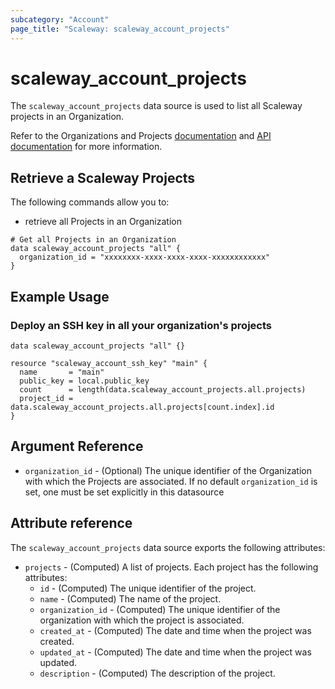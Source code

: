 ```yaml
---
subcategory: "Account"
page_title: "Scaleway: scaleway_account_projects"
---
```


# scaleway_account_projects

The `scaleway_account_projects` data source is used to list all Scaleway projects in an Organization.

Refer to the Organizations and Projects [documentation](https://www.scaleway.com/en/docs/organizations-and-projects/) and [API documentation](https://www.scaleway.com/en/developers/api/account/project-api/) for more information.


## Retrieve a Scaleway Projects

The following commands allow you to:

- retrieve all Projects in an Organization

```hcl
# Get all Projects in an Organization
data scaleway_account_projects "all" {
  organization_id = "xxxxxxxx-xxxx-xxxx-xxxx-xxxxxxxxxxxx"
}
```

## Example Usage

### Deploy an SSH key in all your organization's projects

```hcl
data scaleway_account_projects "all" {}

resource "scaleway_account_ssh_key" "main" {
  name       = "main"
  public_key = local.public_key
  count      = length(data.scaleway_account_projects.all.projects)
  project_id = data.scaleway_account_projects.all.projects[count.index].id
}
```

## Argument Reference

- `organization_id` - (Optional) The unique identifier of the Organization with which the Projects are associated.
  If no default `organization_id` is set, one must be set explicitly in this datasource


## Attribute reference

The `scaleway_account_projects` data source exports the following attributes:

- `projects` - (Computed) A list of projects. Each project has the following attributes:
    - `id` - (Computed) The unique identifier of the project.
    - `name` - (Computed) The name of the project.
    - `organization_id` - (Computed) The unique identifier of the organization with which the project is associated.
    - `created_at` - (Computed) The date and time when the project was created.
    - `updated_at` - (Computed) The date and time when the project was updated.
    - `description` - (Computed) The description of the project.
